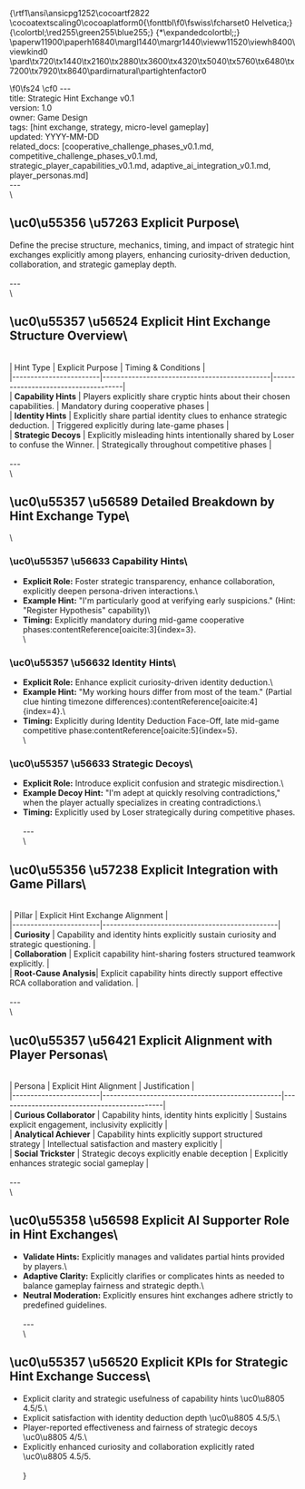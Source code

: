 {\rtf1\ansi\ansicpg1252\cocoartf2822
\cocoatextscaling0\cocoaplatform0{\fonttbl\f0\fswiss\fcharset0 Helvetica;}
{\colortbl;\red255\green255\blue255;}
{\*\expandedcolortbl;;}
\paperw11900\paperh16840\margl1440\margr1440\vieww11520\viewh8400\viewkind0
\pard\tx720\tx1440\tx2160\tx2880\tx3600\tx4320\tx5040\tx5760\tx6480\tx7200\tx7920\tx8640\pardirnatural\partightenfactor0

\f0\fs24 \cf0 ---\
title: Strategic Hint Exchange v0.1\
version: 1.0\
owner: Game Design\
tags: [hint exchange, strategy, micro-level gameplay]\
updated: YYYY-MM-DD\
related_docs: [cooperative_challenge_phases_v0.1.md, competitive_challenge_phases_v0.1.md, strategic_player_capabilities_v0.1.md, adaptive_ai_integration_v0.1.md, player_personas.md]\
---\
\
## \uc0\u55356 \u57263  Explicit Purpose\
Define the precise structure, mechanics, timing, and impact of strategic hint exchanges explicitly among players, enhancing curiosity-driven deduction, collaboration, and strategic gameplay depth.\
\
---\
\
## \uc0\u55357 \u56524  Explicit Hint Exchange Structure Overview\
\
| Hint Type              | Explicit Purpose                             | Timing & Conditions                 |\
|------------------------|----------------------------------------------|-------------------------------------|\
| **Capability Hints**   | Players explicitly share cryptic hints about their chosen capabilities. | Mandatory during cooperative phases |\
| **Identity Hints**     | Explicitly share partial identity clues to enhance strategic deduction. | Triggered explicitly during late-game phases |\
| **Strategic Decoys**   | Explicitly misleading hints intentionally shared by Loser to confuse the Winner. | Strategically throughout competitive phases |\
\
---\
\
## \uc0\u55357 \u56589  Detailed Breakdown by Hint Exchange Type\
\
### \uc0\u55357 \u56633  Capability Hints\
- **Explicit Role:** Foster strategic transparency, enhance collaboration, explicitly deepen persona-driven interactions.\
- **Example Hint:** "I'm particularly good at verifying early suspicions." (Hint: "Register Hypothesis" capability)\
- **Timing:** Explicitly mandatory during mid-game cooperative phases:contentReference[oaicite:3]\{index=3\}.\
\
### \uc0\u55357 \u56632  Identity Hints\
- **Explicit Role:** Enhance explicit curiosity-driven identity deduction.\
- **Example Hint:** "My working hours differ from most of the team." (Partial clue hinting timezone differences):contentReference[oaicite:4]\{index=4\}.\
- **Timing:** Explicitly during Identity Deduction Face-Off, late mid-game competitive phase:contentReference[oaicite:5]\{index=5\}.\
\
### \uc0\u55357 \u56633  Strategic Decoys\
- **Explicit Role:** Introduce explicit confusion and strategic misdirection.\
- **Example Decoy Hint:** "I'm adept at quickly resolving contradictions," when the player actually specializes in creating contradictions.\
- **Timing:** Explicitly used by Loser strategically during competitive phases.\
\
---\
\
## \uc0\u55356 \u57238  Explicit Integration with Game Pillars\
\
| Pillar                 | Explicit Hint Exchange Alignment              |\
|------------------------|------------------------------------------------|\
| **Curiosity**          | Capability and identity hints explicitly sustain curiosity and strategic questioning. |\
| **Collaboration**      | Explicit capability hint-sharing fosters structured teamwork explicitly. |\
| **Root-Cause Analysis**| Explicit capability hints directly support effective RCA collaboration and validation. |\
\
---\
\
## \uc0\u55357 \u56421  Explicit Alignment with Player Personas\
\
| Persona                | Explicit Hint Alignment                        | Justification                               |\
|------------------------|-------------------------------------------------|---------------------------------------------|\
| **Curious Collaborator** | Capability hints, identity hints explicitly    | Sustains explicit engagement, inclusivity explicitly |\
| **Analytical Achiever**  | Capability hints explicitly support structured strategy | Intellectual satisfaction and mastery explicitly |\
| **Social Trickster**     | Strategic decoys explicitly enable deception   | Explicitly enhances strategic social gameplay |\
\
---\
\
## \uc0\u55358 \u56598  Explicit AI Supporter Role in Hint Exchanges\
- **Validate Hints:** Explicitly manages and validates partial hints provided by players.\
- **Adaptive Clarity:** Explicitly clarifies or complicates hints as needed to balance gameplay fairness and strategic depth.\
- **Neutral Moderation:** Explicitly ensures hint exchanges adhere strictly to predefined guidelines.\
\
---\
\
## \uc0\u55357 \u56520  Explicit KPIs for Strategic Hint Exchange Success\
- Explicit clarity and strategic usefulness of capability hints \uc0\u8805  4.5/5.\
- Explicit satisfaction with identity deduction depth \uc0\u8805  4.5/5.\
- Player-reported effectiveness and fairness of strategic decoys \uc0\u8805  4/5.\
- Explicitly enhanced curiosity and collaboration explicitly rated \uc0\u8805  4.5/5.\
\
}